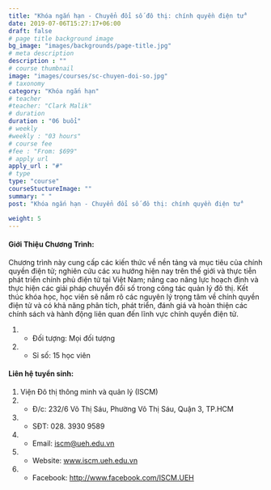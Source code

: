 ```yaml
---
title: "Khóa ngắn hạn - Chuyển đổi số đô thị: chính quyền điện tử"
date: 2019-07-06T15:27:17+06:00
draft: false
# page title background image
bg_image: "images/backgrounds/page-title.jpg"
# meta description
description : ""
# course thumbnail
image: "images/courses/sc-chuyen-doi-so.jpg"
# taxonomy
category: "Khóa ngắn hạn"
# teacher
#teacher: "Clark Malik"
# duration
duration : "06 buổi"
# weekly
#weekly : "03 hours"
# course fee
#fee : "From: $699"
# apply url
apply_url : "#"
# type
type: "course"
courseStuctureImage: ""
summary: " "
post: "Khóa ngắn hạn - Chuyển đổi số đô thị: chính quyền điện tử"

weight: 5
---
```


#### Giới Thiệu Chương Trình:

Chương trình này cung cấp các kiến thức về nền tảng và mục tiêu của chính quyền điện tử; nghiên cứu các xu hướng hiện nay trên thế giới và thực tiễn phát triển chính phủ điện tử tại Việt Nam; nâng cao năng lực hoạch định và thực hiện các giải pháp chuyển đổi số trong công tác quản lý đô thị.
Kết thúc khóa học, học viên sẽ nắm rõ các nguyên lý trọng tâm về chính quyền điện tử và có khả năng phân tích, phát triển, đánh giá và hoàn thiện các chính sách và hành động liên quan đến lĩnh vực chính quyền điện tử.

  
1. * Đối tượng: Mọi đối tượng
2. * Sỉ số: 15 học viên

#### Liên hệ tuyển sinh: 
1. Viện Đô thị thông minh và quản lý (ISCM)
2. * Đ/c: 232/6 Võ Thị Sáu, Phường Võ Thị Sáu, Quận 3, TP.HCM
3. * SĐT: 028. 3930 9589
4. * Email: iscm@ueh.edu.vn
4. * Website: www.iscm.ueh.edu.vn
5. * Facebook: http://www.facebook.com/ISCM.UEH
